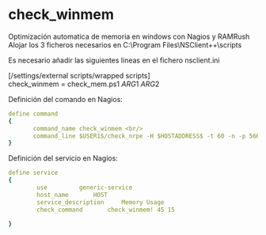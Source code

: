 # check_winmem
Optimización automatica de memoria en windows con Nagios y RAMRush <br/>
Alojar los 3 ficheros necesarios en C:\Program Files\NSClient++\scripts <br/>

Es necesario añadir las siguientes lineas en el fichero nsclient.ini <br/>

[/settings/external scripts/wrapped scripts]<br/>
check_winmem = check_mem.ps1  $ARG1$ $ARG2$ <br/>


Definición del comando en Nagios:
```yaml
define command 
{
       command_name	check_winmem <br/>
       command_line	$USER1$/check_nrpe -H $HOSTADDRESS$ -t 60 -n -p 5666 -c check_winmem -a $ARG1$ $ARG2$ 
}
```

Definición del servicio en Nagios:<br/>
```yaml
define service
{
        use			generic-service
        host_name		HOST
        service_description     Memory Usage
        check_command		check_winmem! 45 15

}
```
